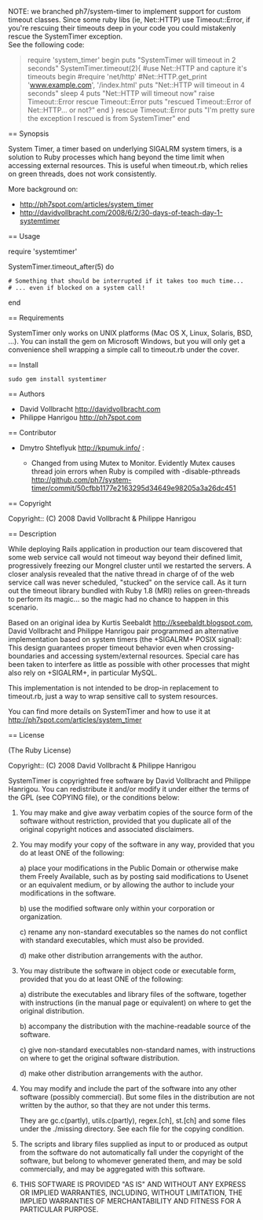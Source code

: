 NOTE: we branched ph7/system-timer to implement support for custom timeout classes. Since some ruby libs (ie, Net::HTTP) use Timeout::Error, if you're rescuing their timeouts deep in your code you could mistakenly rescue the SystemTimer exception.  
See the following code:

> require 'system_timer'
> begin
> 	puts "SystemTimer will timeout in 2 seconds"
> 	SystemTimer.timeout(2){
> 		#use Net::HTTP and capture it's timeouts
> 		begin
> 			#require 'net/http'
> 		    #Net::HTTP.get_print 'www.example.com', '/index.html'
> 			puts "Net::HTTP will timeout in 4 seconds"
> 			sleep 4	
> 			puts "Net::HTTP will timeout now"
> 			raise Timeout::Error
> 		rescue Timeout::Error
> 			puts "rescued Timeout::Error of Net::HTTP... or not?"
> 		end
> 	}
> rescue Timeout::Error
> 	puts "I'm pretty sure the exception I rescued is from SystemTimer"
> end


== Synopsis

System Timer, a timer based on underlying SIGALRM system timers, is a
solution to Ruby processes which hang beyond the time limit when accessing
external resources. This is useful when timeout.rb, which relies on green
threads, does not work consistently.

More background on:

* http://ph7spot.com/articles/system_timer 
* http://davidvollbracht.com/2008/6/2/30-days-of-teach-day-1-systemtimer

== Usage

  require 'systemtimer'

  SystemTimer.timeout_after(5) do

    # Something that should be interrupted if it takes too much time...
    # ... even if blocked on a system call!

  end

== Requirements

SystemTimer only works on UNIX platforms (Mac OS X, Linux, Solaris, BSD, ...).
You can install the gem on Microsoft Windows, but you will only get 
a convenience shell wrapping a simple call to timeout.rb under the cover.

== Install

    sudo gem install systemtimer


== Authors

* David Vollbracht  <http://davidvollbracht.com>
* Philippe Hanrigou <http://ph7spot.com>

== Contributor

* Dmytro Shteflyuk <http://kpumuk.info/> :

  - Changed from using Mutex to Monitor. Evidently Mutex causes thread
    join errors when Ruby is compiled with -disable-pthreads
    <http://github.com/ph7/system-timer/commit/50cfbb1177e2163295d34649e98205a3a26dc451>
	
== Copyright

Copyright:: (C) 2008  David Vollbracht & Philippe Hanrigou

== Description

While deploying Rails application in production our team discovered
that some web service call would not timeout way beyond their defined
limit, progressively freezing our Mongrel cluster until we restarted
the servers. A closer analysis revealed that the native thread in charge of
of the web service call was never scheduled, "stucked" on the service
call. As it turn out the timeout library bundled with Ruby 1.8 (MRI)
relies on green-threads to perform its magic... so the magic had no chance
to happen in this scenario.

Based on an original idea by Kurtis Seebaldt <http://kseebaldt.blogspot.com>,
David Vollbracht and Philippe Hanrigou pair programmed an alternative
implementation based on system timers (the +SIGALRM+ POSIX signal):
This design guarantees proper timeout behavior even when crossing-boundaries and accessing
system/external resources. Special care has been taken to interfere as little as
possible with other processes that might also rely on +SIGALRM+, 
in particular MySQL.

This implementation is not intended to be drop-in replacement to
timeout.rb, just a way to wrap sensitive call to system resources.   

You can find more details on SystemTimer and how to use it 
at http://ph7spot.com/articles/system_timer 

== License

(The Ruby License)

Copyright:: (C) 2008  David Vollbracht & Philippe Hanrigou

SystemTimer is copyrighted free software by David Vollbracht and Philippe Hanrigou.
You can redistribute it and/or modify it under either the terms of the GPL
(see COPYING file), or the conditions below:

  1. You may make and give away verbatim copies of the source form of the
     software without restriction, provided that you duplicate all of the
     original copyright notices and associated disclaimers.

  2. You may modify your copy of the software in any way, provided that
     you do at least ONE of the following:

       a) place your modifications in the Public Domain or otherwise
          make them Freely Available, such as by posting said
          modifications to Usenet or an equivalent medium, or by allowing
	      the author to include your modifications in the software.

       b) use the modified software only within your corporation or
          organization.

       c) rename any non-standard executables so the names do not conflict
	      with standard executables, which must also be provided.

       d) make other distribution arrangements with the author.

  3. You may distribute the software in object code or executable
     form, provided that you do at least ONE of the following:

       a) distribute the executables and library files of the software,
          together with instructions (in the manual page or equivalent)
          on where to get the original distribution.

       b) accompany the distribution with the machine-readable source of
          the software.

       c) give non-standard executables non-standard names, with
          instructions on where to get the original software distribution.

       d) make other distribution arrangements with the author.

  4. You may modify and include the part of the software into any other
     software (possibly commercial).  But some files in the distribution
     are not written by the author, so that they are not under this terms.

     They are gc.c(partly), utils.c(partly), regex.[ch], st.[ch] and some
     files under the ./missing directory.  See each file for the copying
     condition.

  5. The scripts and library files supplied as input to or produced as 
     output from the software do not automatically fall under the
     copyright of the software, but belong to whomever generated them, 
     and may be sold commercially, and may be aggregated with this
     software.

  6. THIS SOFTWARE IS PROVIDED "AS IS" AND WITHOUT ANY EXPRESS OR
     IMPLIED WARRANTIES, INCLUDING, WITHOUT LIMITATION, THE IMPLIED
     WARRANTIES OF MERCHANTABILITY AND FITNESS FOR A PARTICULAR
     PURPOSE.



